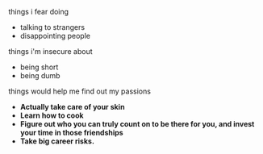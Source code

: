 things i fear doing 

- talking to strangers
- disappointing people


things i'm insecure about

- being short
- being dumb 

things would help me find out my passions

- **Actually take care of your skin**
- **Learn how to cook**
- **Figure out who you can truly count on to be there for you, and invest your time in those friendships**
- **Take big career risks.**